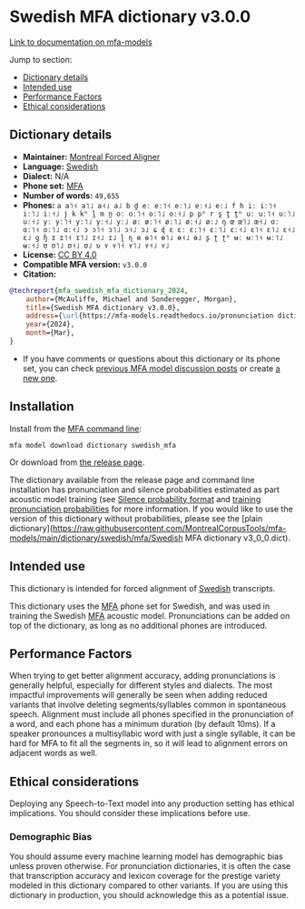 # Swedish MFA dictionary v3.0.0

[Link to documentation on mfa-models](https://mfa-models.readthedocs.io/en/main/dictionary/swedish_mfa.html)

Jump to section:

- [Dictionary details](#dictionary-details)
- [Intended use](#intended-use)
- [Performance Factors](#performance-factors)
- [Ethical considerations](#ethical-considerations)

## Dictionary details

- **Maintainer:** [Montreal Forced Aligner](https://montreal-forced-aligner.readthedocs.io/)
- **Language:** [Swedish](https://en.wikipedia.org/wiki/Swedish_language)
- **Dialect:** N/A
- **Phone set:** [MFA](https://mfa-models.readthedocs.io/en/refactor/mfa_phone_set.html#swedish)
- **Number of words:** `49,655`
- **Phones:** `a a˥˧ a˥˩ a˧˩ a˩ b d̪ eː eː˥˧ eː˥˩ eː˧˩ eː˩ f h iː iː˥˧ iː˥˩ iː˧˩ j k kʰ l̪ m n̪ oː oː˥˧ oː˥˩ oː˧˩ p pʰ r s̪ t̪ t̪ʰ uː uː˥˧ uː˥˩ uː˧˩ yː yː˥˧ yː˥˩ yː˧˩ yː˩ øː øː˥˧ øː˥˩ øː˧˩ øː˩ ŋ œ œ˥˩ œ˧˩ ɑː ɑː˥˧ ɑː˥˩ ɑː˧˩ ɔ ɔ˥˧ ɔ˥˩ ɔ˧˩ ɔ˩ ɕ ɖ ɛ ɛː ɛː˥˧ ɛː˥˩ ɛː˧˩ ɛ˥˧ ɛ˥˩ ɛ˧˩ ɛ˩ ɡ ɧ ɪ ɪ˥˧ ɪ˥˩ ɪ˧˩ ɪ˩ ɭ ɳ ɵ ɵ˥˧ ɵ˥˩ ɵ˧˩ ɵ˩ ʂ ʈ ʈʰ ʉː ʉː˥˧ ʉː˥˩ ʉː˧˩ ʊ ʊ˥˩ ʊ˧˩ ʊ˩ ʋ ʏ ʏ˥˧ ʏ˥˩ ʏ˧˩ ʏ˩`
- **License:** [CC BY 4.0](https://github.com/MontrealCorpusTools/mfa-models/tree/main/dictionary/swedish/mfa/v3.0.0/LICENSE)
- **Compatible MFA version:** `v3.0.0`
- **Citation:**

```bibtex
@techreport{mfa_swedish_mfa_dictionary_2024,
	author={McAuliffe, Michael and Sonderegger, Morgan},
	title={Swedish MFA dictionary v3.0.0},
	address={\url{https://mfa-models.readthedocs.io/pronunciation dictionary/Swedish/Swedish MFA dictionary v3_0_0.html}},
	year={2024},
	month={Mar},
}
```

- If you have comments or questions about this dictionary or its phone set, you can check [previous MFA model discussion posts](https://github.com/MontrealCorpusTools/mfa-models/discussions?discussions_q=Swedish+MFA+dictionary+v3.0.0) or create [a new one](https://github.com/MontrealCorpusTools/mfa-models/discussions/new).

## Installation

Install from the [MFA command line](https://montreal-forced-aligner.readthedocs.io/en/latest/user_guide/models/index.html):

```
mfa model download dictionary swedish_mfa
```

Or download from [the release page](https://github.com/MontrealCorpusTools/mfa-models/releases/tag/dictionary-swedish_mfa-v3.0.0).

The dictionary available from the release page and command line installation has pronunciation and silence probabilities estimated as part acoustic model training (see [Silence probability format](https://montreal-forced-aligner.readthedocs.io/en/latest/user_guide/dictionary.html#silence-probabilities) and [training pronunciation probabilities](https://montreal-forced-aligner.readthedocs.io/en/latest/user_guide/workflows/training_dictionary.html) for more information.  If you would like to use the version of this dictionary without probabilities, please see the [plain dictionary](https://raw.githubusercontent.com/MontrealCorpusTools/mfa-models/main/dictionary/swedish/mfa/Swedish MFA dictionary v3_0_0.dict).

## Intended use

This dictionary is intended for forced alignment of [Swedish](https://en.wikipedia.org/wiki/Swedish_language) transcripts.

This dictionary uses the [MFA](https://mfa-models.readthedocs.io/en/refactor/mfa_phone_set.html#swedish) phone set for Swedish, and was used in training the Swedish [MFA](https://mfa-models.readthedocs.io/en/refactor/mfa_phone_set.html#swedish) acoustic model. Pronunciations can be added on top of the dictionary, as long as no additional phones are introduced.

## Performance Factors

When trying to get better alignment accuracy, adding pronunciations is generally helpful, especially for different styles and dialects. The most impactful improvements will generally be seen when adding reduced variants that involve deleting segments/syllables common in spontaneous speech.  Alignment must include all phones specified in the pronunciation of a word, and each phone has a minimum duration (by default 10ms). If a speaker pronounces a multisyllabic word with just a single syllable, it can be hard for MFA to fit all the segments in, so it will lead to alignment errors on adjacent words as well.

## Ethical considerations

Deploying any Speech-to-Text model into any production setting has ethical implications. You should consider these implications before use.

### Demographic Bias

You should assume every machine learning model has demographic bias unless proven otherwise. For pronunciation dictionaries, it is often the case that transcription accuracy and lexicon coverage for the prestige variety modeled in this dictionary compared to other variants. If you are using this dictionary in production, you should acknowledge this as a potential issue.
